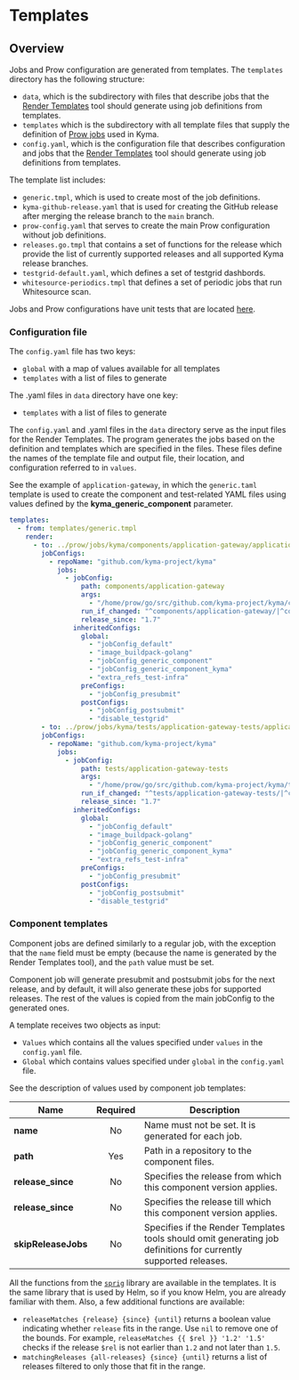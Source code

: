 # Templates

## Overview

Jobs and Prow configuration are generated from templates. The `templates` directory has the following structure:

- `data`, which is the subdirectory with files that describe jobs that the [Render Templates](../development/tools/cmd/rendertemplates) tool should generate using job definitions from templates.
- `templates` which is the subdirectory with all template files that supply the definition of [Prow jobs](../prow/jobs) used in Kyma.
- `config.yaml`, which is the configuration file that describes configuration and jobs that the [Render Templates](../development/tools/cmd/rendertemplates) tool should generate using job definitions from templates.

The template list includes:

- `generic.tmpl`, which is used to create most of the job definitions.
- `kyma-github-release.yaml` that is used for creating the GitHub release after merging the release branch to the `main` branch.
- `prow-config.yaml` that serves to create the main Prow configuration without job definitions.
- `releases.go.tmpl` that contains a set of functions for the release which provide the list of currently supported releases and all supported Kyma release branches.
- `testgrid-default.yaml`, which defines a set of testgrid dashbords.
- `whitesource-periodics.tmpl` that defines a set of periodic jobs that run Whitesource scan. 

Jobs and Prow configurations have unit tests that are located [here](../development/tools/jobs).

### Configuration file

The `config.yaml` file has two keys:

- `global` with a map of values available for all templates
- `templates` with a list of files to generate

The .yaml files in `data` directory have one key:

- `templates` with a list of files to generate

The `config.yaml` and .yaml files in the `data` directory serve as the input files for the Render Templates. The program generates the jobs based on the definition and templates which are specified in the files. These files define the names of the template file and output file, their location, and configuration referred to in `values`.

See the example of `application-gateway`, in which the `generic.taml` template is used to create the component and test-related YAML files using values defined by the **kyma_generic_component** parameter.

```yaml
templates:
  - from: templates/generic.tmpl
    render:
      - to: ../prow/jobs/kyma/components/application-gateway/application-gateway-generic.yaml
        jobConfigs:
          - repoName: "github.com/kyma-project/kyma"
            jobs:
              - jobConfig:
                  path: components/application-gateway
                  args:
                    - "/home/prow/go/src/github.com/kyma-project/kyma/components/application-gateway"
                  run_if_changed: "^components/application-gateway/|^common/makefiles/"
                  release_since: "1.7"
                inheritedConfigs:
                  global:
                    - "jobConfig_default"
                    - "image_buildpack-golang"
                    - "jobConfig_generic_component"
                    - "jobConfig_generic_component_kyma"
                    - "extra_refs_test-infra"
                  preConfigs:
                    - "jobConfig_presubmit"
                  postConfigs:
                    - "jobConfig_postsubmit"
                    - "disable_testgrid"
        - to: ../prow/jobs/kyma/tests/application-gateway-tests/application-gateway-tests-generic.yaml
        jobConfigs:
          - repoName: "github.com/kyma-project/kyma"
            jobs:
              - jobConfig:
                  path: tests/application-gateway-tests
                  args:
                    - "/home/prow/go/src/github.com/kyma-project/kyma/tests/application-gateway-tests"
                  run_if_changed: "^tests/application-gateway-tests/|^common/makefiles/"
                  release_since: "1.7"
                inheritedConfigs:
                  global:
                    - "jobConfig_default"
                    - "image_buildpack-golang"
                    - "jobConfig_generic_component"
                    - "jobConfig_generic_component_kyma"
                    - "extra_refs_test-infra"
                  preConfigs:
                    - "jobConfig_presubmit"
                  postConfigs:
                    - "jobConfig_postsubmit"
                    - "disable_testgrid"
```

### Component templates

Component jobs are defined similarly to a regular job, with the exception that the `name` field must be empty (because the name is generated by the Render Templates tool), and the `path` value must be set.

Component job will generate presubmit and postsubmit jobs for the next release, and by default, it will also generate these jobs for supported releases.
The rest of the values is copied from the main jobConfig to the generated ones.

A template receives two objects as input:
- `Values` which contains all the values specified under `values` in the `config.yaml` file.
- `Global` which contains values specified under `global` in the `config.yaml` file.

See the description of values used by component job templates:

| Name | Required | Description |
|------| :-------------: |------|
| **name** | No | Name must not be set. It is generated for each job. |
| **path** | Yes | Path in a repository to the component files. |
| **release_since** | No |  Specifies the release from which this component version applies. |
| **release_since** | No |  Specifies the release till which this component version applies.  |
| **skipReleaseJobs** | No | Specifies if the Render Templates tools should omit generating job definitions for currently supported releases. |

All the functions from the [`sprig`](https://github.com/Masterminds/sprig) library are available in the templates. It is the same library that is used by Helm, so if you know Helm, you are already familiar with them. Also, a few additional functions are available:
- `releaseMatches {release} {since} {until}` returns a boolean value indicating whether `release` fits in the range. Use `nil` to remove one of the bounds. For example, `releaseMatches {{ $rel }} '1.2' '1.5'` checks if the release `$rel` is not earlier than `1.2` and not later than `1.5`.
- `matchingReleases {all-releases} {since} {until}` returns a list of releases filtered to only those that fit in the range.
